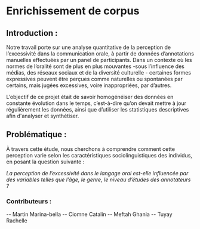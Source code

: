 # Enrichissement de corpus 


## Introduction : 

Notre travail porte sur une analyse quantitative de la perception de l’excessivité dans la communication orale, à partir de données d’annotations manuelles effectuées par un panel de participants. Dans un contexte où les normes de l’oralité sont de plus en plus mouvantes -sous l’influence des médias, des réseaux sociaux et de la diversité culturelle - certaines formes expressives peuvent être perçues comme naturelles ou spontanées par certains, mais jugées excessives, voire inappropriées, par d’autres.

L’objectif de ce projet était de savoir homogénéiser des données en constante évolution dans le temps, c’est-à-dire qu’on devait mettre à jour régulièrement les données, ainsi que d’utiliser les statistiques descriptives afin d'analyser et synthétiser.


##	Problématique :

 À travers cette étude, nous cherchons à comprendre comment cette perception varie selon les caractéristiques sociolinguistiques des individus, en posant la question suivante : 
 
*La perception de l’excessivité dans le langage oral est-elle influencée par des variables telles que l’âge, le genre, le niveau d’études des annotateurs ?*


### Contributeurs : 
-- Martin Marina-bella -- Ciomne Catalin -- Meftah Ghania -- Tuyay Rachelle


